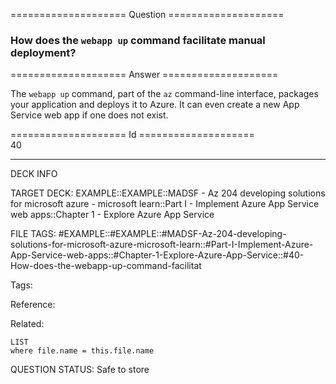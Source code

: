 ==================== Question ====================  

### How does the `webapp up` command facilitate manual deployment?  

==================== Answer ====================  

The `webapp up` command, part of the `az` command-line interface, packages your application and deploys it to Azure. It can even create a new App Service web app if one does not exist.

==================== Id ====================  
40

---

DECK INFO

TARGET DECK: EXAMPLE::EXAMPLE::MADSF - Az 204 developing solutions for microsoft azure - microsoft learn::Part I - Implement Azure App Service web apps::Chapter 1 - Explore Azure App Service

FILE TAGS: #EXAMPLE::#EXAMPLE::#MADSF-Az-204-developing-solutions-for-microsoft-azure-microsoft-learn::#Part-I-Implement-Azure-App-Service-web-apps::#Chapter-1-Explore-Azure-App-Service::#40-How-does-the-webapp-up-command-facilitat

Tags:

Reference:

Related:

```dataview
LIST
where file.name = this.file.name
```

QUESTION STATUS: Safe to store

